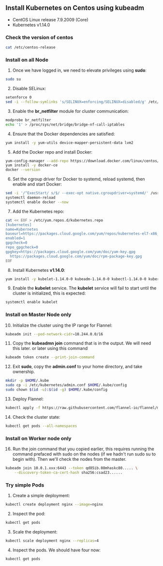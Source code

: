 ## Install Kubernetes on Centos using kubeadm
- CentOS Linux release 7.9.2009 (Core)
- Kubernetes v1.14.0

### Check the version of centos
```bash
cat /etc/centos-release
```

### Install on all Node

1. Once we have logged in, we need to elevate privileges using **sudo**:
```bash
sudo su  
```

2. Disable SELinux:
```bash
setenforce 0
sed -i --follow-symlinks 's/SELINUX=enforcing/SELINUX=disabled/g' /etc/sysconfig/selinux
````

3. Enable the **br_netfilter** module for cluster communication:
```bash
modprobe br_netfilter
echo '1' > /proc/sys/net/bridge/bridge-nf-call-iptables
```

4. Ensure that the Docker dependencies are satisfied:
```bash
yum install -y yum-utils device-mapper-persistent-data lvm2
```

5. Add the Docker repo and install Docker:
```bash
yum-config-manager --add-repo https://download.docker.com/linux/centos/docker-ce.repo
yum install -y docker-ce
docker --version
```

6. Set the cgroup driver for Docker to systemd, reload systemd, then enable and start Docker:
```bash
sed -i '/^ExecStart/ s/$/ --exec-opt native.cgroupdriver=systemd/' /usr/lib/systemd/system/docker.service
systemctl daemon-reload
systemctl enable docker --now
```

7. Add the Kubernetes repo:
```bash
cat << EOF > /etc/yum.repos.d/kubernetes.repo
[kubernetes]
name=Kubernetes
baseurl=https://packages.cloud.google.com/yum/repos/kubernetes-el7-x86_64
enabled=1
gpgcheck=0
repo_gpgcheck=0
gpgkey=https://packages.cloud.google.com/yum/doc/yum-key.gpg
  https://packages.cloud.google.com/yum/doc/rpm-package-key.gpg
EOF
```

8. Install Kubernetes **v1.14.0**:
```bash
yum install -y kubelet-1.14.0-0 kubeadm-1.14.0-0 kubectl-1.14.0-0 kubernetes-cni-0.7.5
```

9. Enable the **kubelet** service. The **kubelet** service will fail to start until the cluster is initialized, this is expected:
```bash
systemctl enable kubelet
```

### Install on Master Node only

10. Initialize the cluster using the IP range for Flannel:
```bash
kubeadm init --pod-network-cidr=10.244.0.0/16
```

11. Copy the **kubeadmn join** command that is in the output. We will need this later. or later using this command
```bash
kubeadm token create --print-join-command
```
12. Exit **sudo**, copy the **admin.conf** to your home directory, and take ownership.
```bash
mkdir -p $HOME/.kube
sudo cp -i /etc/kubernetes/admin.conf $HOME/.kube/config
sudo chown $(id -u):$(id -g) $HOME/.kube/config
```

13. Deploy Flannel:
```bash
kubectl apply -f https://raw.githubusercontent.com/flannel-io/flannel/master/Documentation/kube-flannel-old.yaml
```

14. Check the cluster state:
```bash
kubectl get pods --all-namespaces
```

### Install on Worker node only
16. Run the join command that you copied earlier, this requires running the command prefaced with sudo on the nodes (if we hadn't run sudo su to begin with). Then we'll check the nodes from the master.
```bash
kubeadm join 10.0.1.xxx:6443 --token qd85ib.08mhaskc80..... \
    --discovery-token-ca-cert-hash sha256:csad23......
```

### Try simple Pods
1. Create a simple deployment:
```bash
kubectl create deployment nginx --image=nginx
```
2. Inspect the pod:
```bash
kubectl get pods
```
3. Scale the deployment:
```bash
kubectl scale deployment nginx --replicas=4
```
4. Inspect the pods. We should have four now:
```bash
kubectl get pods
```